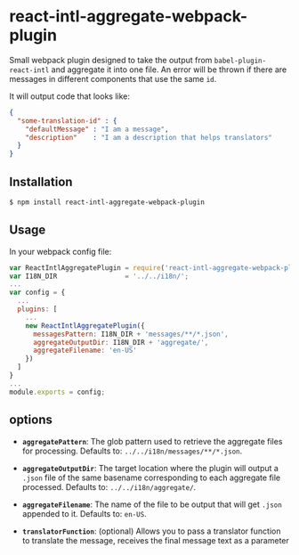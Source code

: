 # react-intl-aggregate-webpack-plugin

Small webpack plugin designed to take the output from `babel-plugin-react-intl` and aggregate it into one file.
An error will be thrown if there are messages in different components that use the same `id`.

It will output code that looks like:

```json
{
  "some-translation-id" : {
    "defaultMessage" : "I am a message",
    "description"    : "I am a description that helps translators"
  }
}
```

## Installation

```sh
$ npm install react-intl-aggregate-webpack-plugin
```

## Usage

In your webpack config file:

```javascript
var ReactIntlAggregatePlugin = require('react-intl-aggregate-webpack-plugin');
var I18N_DIR                 = '../../i18n/';
...
var config = {
  ...
  plugins: [
    ...
    new ReactIntlAggregatePlugin({
      messagesPattern: I18N_DIR + 'messages/**/*.json',
      aggregateOutputDir: I18N_DIR + 'aggregate/',
      aggregateFilename: 'en-US'
    })
  ]
}
...
module.exports = config;
```

## options

- **`aggregatePattern`**: The glob pattern used to retrieve the aggregate files for processing. Defaults to: `../../i18n/messages/**/*.json`.

- **`aggregateOutputDir`**: The target location where the plugin will output a `.json` file of the same basename corresponding to each aggregate file processed. Defaults to: `../../i18n/aggregate/`.

- **`aggregateFilename`**: The name of the file to be output that will get `.json` appended to it. Defaults to: `en-US`.

- **`translatorFunction`**: (optional) Allows you to pass a translator function to translate the message, receives the final message text as a parameter
